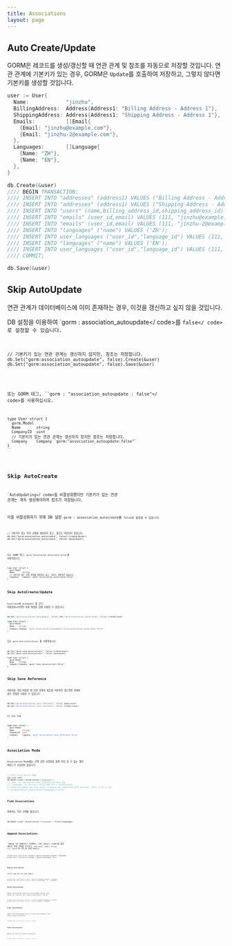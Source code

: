 ```yaml
---
title: Associations
layout: page
---
```


## Auto Create/Update

GORM은 레코드를 생성/갱신할 때 연관 관계 및 참조를 자동으로 저장할 것입니다. 연관 관계에 기본키가 있는 경우, GORM은 `Update`를 호출하여 저장하고, 그렇지 않다면 기본키를 생성할 것입니다.

```go
user := User{
  Name:            "jinzhu",
  BillingAddress:  Address{Address1: "Billing Address - Address 1"},
  ShippingAddress: Address{Address1: "Shipping Address - Address 1"},
  Emails:          []Email{
    {Email: "jinzhu@example.com"},
    {Email: "jinzhu-2@example.com"},
  },
  Languages:       []Language{
    {Name: "ZH"},
    {Name: "EN"},
  },
}

db.Create(&user)
//// BEGIN TRANSACTION;
//// INSERT INTO "addresses" (address1) VALUES ("Billing Address - Address 1");
//// INSERT INTO "addresses" (address1) VALUES ("Shipping Address - Address 1");
//// INSERT INTO "users" (name,billing_address_id,shipping_address_id) VALUES ("jinzhu", 1, 2);
//// INSERT INTO "emails" (user_id,email) VALUES (111, "jinzhu@example.com");
//// INSERT INTO "emails" (user_id,email) VALUES (111, "jinzhu-2@example.com");
//// INSERT INTO "languages" ("name") VALUES ('ZH');
//// INSERT INTO user_languages ("user_id","language_id") VALUES (111, 1);
//// INSERT INTO "languages" ("name") VALUES ('EN');
//// INSERT INTO user_languages ("user_id","language_id") VALUES (111, 2);
//// COMMIT;

db.Save(&user)
```

## Skip AutoUpdate

연관 관계가 데이터베이스에 이미 존재하는 경우, 이것을 갱신하고 싶지 않을 것입니다.

DB 설정을 이용하여 `gorm : association_autoupdate</ code>를 <code>false</ code>로 설정할 수 있습니다.</p>

<pre><code class="go">// 기본키가 있는 연관 관계는 갱신하지 않지만, 참조는 저장합니다.
db.Set("gorm:association_autoupdate", false).Create(&user)
db.Set("gorm:association_autoupdate", false).Save(&user)
`</pre> 

또는 GORM 태그, ``gorm : "association_autoupdate : false"</ code>를 사용하십시오.</p>

<pre><code class="go">type User struct {
  gorm.Model
  Name       string
  CompanyID  uint
  // 기본키가 있는 연관 관계는 갱신하지 않지만 참조는 저장합니다.
  Company    Company `gorm:"association_autoupdate:false"`
}
``</pre> 

## Skip AutoCreate

`AutoUpdating</ code>을 비활성화했지만 기본키가 없는 연관 관계는 계속 생성해야하며 참조가 저장됩니다.</p>

<p>이를 비활성화하기 위해 DB 설정 <code>gorm : association_autocreate</ code>를 <code>false</ code>로 설정할 수 있습니다.</p>

<pre><code class="go">// 기본키가 없는 연관 관계를 생성하지 않고, 참조도 저장하지 않습니다.
db.Set("gorm:association_autocreate", false).Create(&user)
db.Set("gorm:association_autocreate", false).Save(&user)
`</pre> 

또는 GORM 태그, `gorm:"association_autocreate:false"`를 사용하십시오.

    type User struct {
      gorm.Model
      Name       string
      // 기본키가 없는 연관 관계를 생성하지 않고, 참조도 저장하지 않습니다.
      Company1   Company `gorm:"association_autocreate:false"`
    }
    

## Skip AutoCreate/Update

`AutoCreate`와 `AutoUpdate` 둘 모두 비활성화시키려면 아래 설정을 함께 사용할 수 있습니다.

```go
db.Set("gorm:association_autoupdate", false).Set("gorm:association_autocreate", false).Create(&user)

type User struct {
  gorm.Model
  Name    string
  Company Company `gorm:"association_autoupdate:false;association_autocreate:false"`
}
```

또는 `gorm:save_associations` 를 사용하십시오.

    db.Set("gorm:save_associations", false).Create(&user)
    db.Set("gorm:save_associations", false).Save(&user)
    
    type User struct {
      gorm.Model
      Name    string
      Company Company `gorm:"save_associations:false"`
    }
    

## Skip Save Reference

데이터를 갱신/저장할 때 연관 관계의 참조를 저장하지 않으려면 아래와 같은 방법을 사용할 수 있습니다.

```go
db.Set("gorm:association_save_reference", false).Save(&user)
db.Set("gorm:association_save_reference", false).Create(&user)
```

or use tag

```go
type User struct {
  gorm.Model
  Name       string
  CompanyID  uint
  Company    Company `gorm:"association_save_reference:false"`
}
```

## Association Mode

Association Mode에는 관계 관련 사항들을 쉽게 처리 할 수 있는 헬퍼 메서드가 포함되어 있습니다.

```go
// Start Association Mode
var user User
db.Model(&user).Association("Languages")
// `user` is the source, must contains primary key
// `Languages` is source's field name for a relationship
// AssociationMode can only works if above two conditions both matched, check it ok or not:
// db.Model(&user).Association("Languages").Error
```

### Find Associations

일치하는 연관 관계를 찾습니다.

```go
db.Model(&user).Association("Languages").Find(&languages)
```

### Append Associations

`many to many</ code>, <code>has many</ code>에 대한 새로운 연관 관계를 추가하고, <code>has one</ code>, <code>belongs to</ code>에 대한 현재 연관 관계를 대체합니다.</p>

<pre><code class="go">db.Model(&user).Association("Languages").Append([]Language{languageZH, languageEN})
db.Model(&user).Association("Languages").Append(Language{Name: "DE"})
`</pre> 

### Replace Associations

현재 연관 관계를 새로운 연관 관계로 대체합니다.

```go
db.Model(&user).Association("Languages").Replace([]Language{languageZH, languageEN})
db.Model(&user).Association("Languages").Replace(Language{Name: "DE"}, languageEN)
```

### Delete Associations

Remove relationship between source & argument objects, only delete the reference, won't delete those objects from DB.

```go
db.Model(&user).Association("Languages").Delete([]Language{languageZH, languageEN})
db.Model(&user).Association("Languages").Delete(languageZH, languageEN)
```

### Clear Associations

Remove reference between source & current associations, won't delete those associations

```go
db.Model(&user).Association("Languages").Clear()
```

### Count Associations

Return the count of current associations

```go
db.Model(&user).Association("Languages").Count()
```